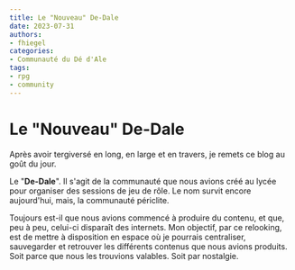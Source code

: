 ```yaml
---
title: Le "Nouveau" De-Dale
date: 2023-07-31
authors:
- fhiegel
categories:
- Communauté du Dé d'Ale
tags:
- rpg
- community
---
```

# Le "Nouveau" De-Dale
Après avoir tergiversé en long, en large et en travers, je remets ce blog au goût du jour.

Le "**De-Dale**". Il s'agit de la communauté que nous avions créé au lycée pour organiser des sessions de jeu de rôle.
Le nom survit encore aujourd'hui, mais, la communauté périclite.

Toujours est-il que nous avions commencé à produire du contenu, et que, peu à peu, celui-ci disparaît des internets.
Mon objectif, par ce relooking, est de mettre à disposition en espace où je pourrais centraliser, sauvegarder et retrouver les différents contenus que nous avions produits.
Soit parce que nous les trouvions valables.
Soit par nostalgie.